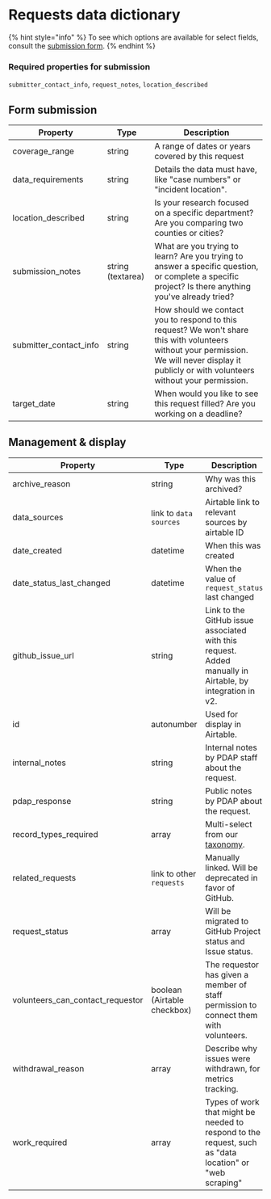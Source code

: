 # Requests data dictionary

{% hint style="info" %}
To see which options are available for select fields, consult the [submission form](https://airtable.com/shrzxLdSsYmBvIWMH).
{% endhint %}

### Required properties for submission

`submitter_contact_info`, `request_notes`, `location_described`

## Form submission

| Property                 | Type              | Description                                                                                                                                                                                      |
| ------------------------ | ----------------- | ------------------------------------------------------------------------------------------------------------------------------------------------------------------------------------------------ |
| coverage\_range          | string            | A range of dates or years covered by this request                                                                                                                                                |
| data\_requirements       | string            | Details the data must have, like "case numbers" or "incident location".                                                                                                                          |
| location\_described      | string            | Is your research focused on a specific department? Are you comparing two counties or cities?                                                                                                     |
| submission\_notes        | string (textarea) | What are you trying to learn? Are you trying to answer a specific question, or complete a specific project? Is there anything you've already tried?                                              |
| submitter\_contact\_info | string            | How should we contact you to respond to this request? We won't share this with volunteers without your permission. We will never display it publicly or with volunteers without your permission. |
| target\_date             | string            | When would you like to see this request filled? Are you working on a deadline?                                                                                                                   |

## Management & display

| Property                            | Type                        | Description                                                                                              |
| ----------------------------------- | --------------------------- | -------------------------------------------------------------------------------------------------------- |
| archive\_reason                     | string                      | Why was this archived?                                                                                   |
| data\_sources                       | link to `data sources`      | Airtable link to relevant sources by airtable ID                                                         |
| date\_created                       | datetime                    | When this was created                                                                                    |
| date\_status\_last\_changed         | datetime                    | When the value of `request_status` last changed                                                          |
| github\_issue\_url                  | string                      | Link to the GitHub issue associated with this request. Added manually in Airtable, by integration in v2. |
| id                                  | autonumber                  | Used for display in Airtable.                                                                            |
| internal\_notes                     | string                      | Internal notes by PDAP staff about the request.                                                          |
| pdap\_response                      | string                      | Public notes by PDAP about the request.                                                                  |
| record\_types\_required             | array                       | Multi-select from our [taxonomy](record-types-taxonomy.md).                                              |
| related\_requests                   | link to other `requests`    | Manually linked. Will be deprecated in favor of GitHub.                                                  |
| request\_status                     | array                       | Will be migrated to GitHub Project status and Issue status.                                              |
| volunteers\_can\_contact\_requestor | boolean (Airtable checkbox) | The requestor has given a member of staff permission to connect them with volunteers.                    |
| withdrawal\_reason                  | array                       | Describe why issues were withdrawn, for metrics tracking.                                                |
| work\_required                      | array                       | Types of work that might be needed to respond to the request, such as "data location" or "web scraping"  |

